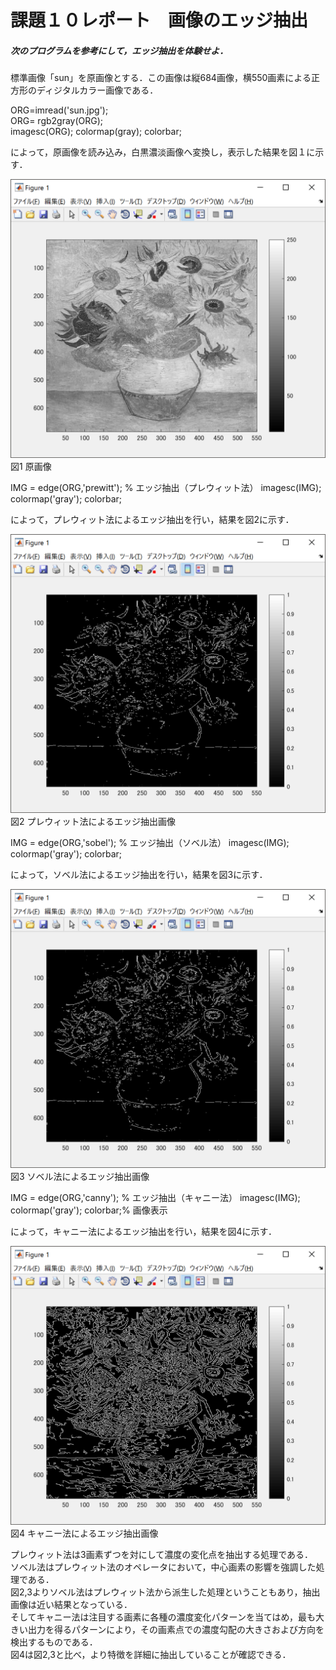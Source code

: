 # 課題１０レポート　画像のエッジ抽出
##### 次のプログラムを参考にして，エッジ抽出を体験せよ．
標準画像「sun」を原画像とする．この画像は縦684画像，横550画素による正方形のディジタルカラー画像である．

ORG=imread('sun.jpg');  
ORG= rgb2gray(ORG);  
imagesc(ORG); colormap(gray); colorbar;

によって，原画像を読み込み，白黒濃淡画像へ変換し，表示した結果を図１に示す．

![原画像](https://github.com/ReoOgawa/Image-processing-Report/blob/master/Image/Report-10/01.png?raw=true)  
図1 原画像


IMG = edge(ORG,'prewitt'); % エッジ抽出（プレウィット法）
imagesc(IMG); colormap('gray'); colorbar;

によって，プレウィット法によるエッジ抽出を行い，結果を図2に示す．

![原画像](https://github.com/ReoOgawa/Image-processing-Report/blob/master/Image/Report-10/02.png?raw=true)  
図2 プレウィット法によるエッジ抽出画像


IMG = edge(ORG,'sobel'); % エッジ抽出（ソベル法）
imagesc(IMG); colormap('gray'); colorbar;  

によって，ソベル法によるエッジ抽出を行い，結果を図3に示す．

![原画像](https://github.com/ReoOgawa/Image-processing-Report/blob/master/Image/Report-10/03.png?raw=true)  
図3 ソベル法によるエッジ抽出画像

IMG = edge(ORG,'canny'); % エッジ抽出（キャニー法）
imagesc(IMG); colormap('gray'); colorbar;% 画像表示

によって，キャニー法によるエッジ抽出を行い，結果を図4に示す．

![原画像](https://github.com/ReoOgawa/Image-processing-Report/blob/master/Image/Report-10/04.png?raw=true)  
図4 キャニー法によるエッジ抽出画像

プレウィット法は3画素ずつを対にして濃度の変化点を抽出する処理である．  
ソベル法はプレウィット法のオペレータにおいて，中心画素の影響を強調した処理である．  
図2,3よりソベル法はプレウィット法から派生した処理ということもあり，抽出画像は近い結果となっている．  
そしてキャニー法は注目する画素に各種の濃度変化パターンを当てはめ，最も大きい出力を得るパターンにより，その画素点での濃度勾配の大きさおよび方向を検出するものである．  
図4は図2,3と比べ，より特徴を詳細に抽出していることが確認できる．
